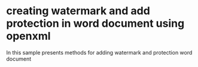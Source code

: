 # creating watermark and add protection in word document using openxml

In this sample presents methods for adding watermark and protection word document
